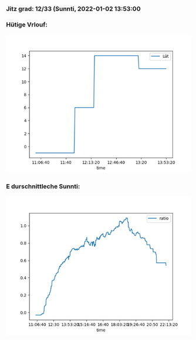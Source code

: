 ### Jitz grad: 12/33 (Sunnti, 2022-01-02 13:53:00

### Hütige Vrlouf:
![Graph](Today.png)

### E durschnittleche Sunnti:
![Graph](Sunnti.png)